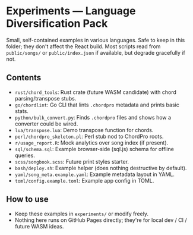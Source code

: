 # Experiments — Language Diversification Pack

Small, self-contained examples in various languages. Safe to keep in this folder;
they don't affect the React build. Most scripts read from `public/songs/` or `public/index.json`
if available, but degrade gracefully if not.

## Contents
- `rust/chord_tools`: Rust crate (future WASM candidate) with chord parsing/transpose stubs.
- `go/chordlint`: Go CLI that lints `.chordpro` metadata and prints basic stats.
- `python/bulk_convert.py`: Finds `.chordpro` files and shows how a converter could be wired.
- `lua/transpose.lua`: Demo transpose function for chords.
- `perl/chordpro_skeleton.pl`: Perl stub nod to ChordPro roots.
- `r/usage_report.R`: Mock analytics over song index (if present).
- `sql/schema.sql`: Example browser-side (sql.js) schema for offline queries.
- `scss/songbook.scss`: Future print styles starter.
- `bash/deploy.sh`: Example helper (does nothing destructive by default).
- `yaml/song_meta.example.yaml`: Example metadata layout in YAML.
- `toml/config.example.toml`: Example app config in TOML.

## How to use
- Keep these examples in `experiments/` or modify freely.
- Nothing here runs on GitHub Pages directly; they're for local dev / CI / future WASM ideas.
